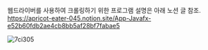 

웹드라이버를 사용하여 크롤링하기 위한 프로그램
설명은 아래 노션 글  참조.
https://apricot-eater-045.notion.site/App-Javafx-e52b60fdb2ae4cb8bb5af28bf7fabae5



![7ci305](https://user-images.githubusercontent.com/115706921/221407483-bd74b77c-30c1-472e-983c-03ebafa54c0d.gif)

